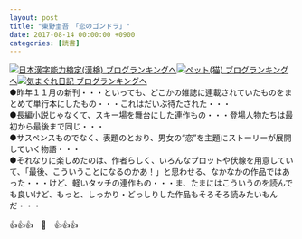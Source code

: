 ```yaml
---
layout: post
title: "東野圭吾　「恋のゴンドラ」"
date: 2017-08-14 00:00:00 +0900
categories: [読書]
---
```


[![](/syuusyuu9701/assets/images/東野圭吾-「恋のゴンドラ」-br_c_3028_1.gif)](http://blog.with2.net/link.php?1659096:3028 "日本漢字能力検定(漢検) ブログランキングへ")[日本漢字能力検定(漢検) ブログランキングへ](http://blog.with2.net/link.php?1659096:3028)[![](/syuusyuu9701/assets/images/東野圭吾-「恋のゴンドラ」-br_c_1348_1.gif)](http://blog.with2.net/link.php?1659096:1348 "ペット(猫) ブログランキングへ")[ペット(猫) ブログランキングへ](http://blog.with2.net/link.php?1659096:1348)[![](/syuusyuu9701/assets/images/東野圭吾-「恋のゴンドラ」-br_c_9257_1.gif)](http://blog.with2.net/link.php?1659096:9257 "気まぐれ日記 ブログランキングへ")[気まぐれ日記 ブログランキングへ](http://blog.with2.net/link.php?1659096:9257)  
●昨年１１月の新刊・・・といっても、どこかの雑誌に連載されていたものをまとめて単行本にしたもの・・・これはだいぶ待たされた・・・  
●長編小説じゃなくて、スキー場を舞台にした連作もの・・・登場人物たちは最初から最後まで同じ・・・  
●サスペンスものでなく、表題のとおり、男女の“恋”を主題にストーリーが展開していく物語・・・  
●それなりに楽しめたのは、作者らしく、いろんなプロットや伏線を用意していて、「最後、こういうことになるのかあ！」と思わせる、なかなかの作品ではあった・・・けど、軽いタッチの連作もの・・・ま、たまにはこういうのを読んでも良いけど、もっと、しっかり・どっしりした作品もそろそろ読みたいもんだ・・・  
  
👍👍👍　🐔　👍👍👍